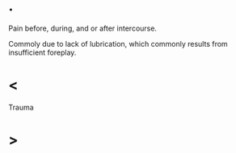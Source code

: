 # .

Pain before, during, and or after intercourse.

Commoly due to lack of lubrication, which commonly results from insufficient foreplay.

# <

Trauma

# >
